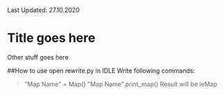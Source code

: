 Last Updated: 27.10.2020
# Title goes here
Other stuff goes here

##How to use
open rewrite.py in IDLE
Write following commands:
>"Map Name" = Map()
>"Map Name".print_map()
Result will be leMap 
